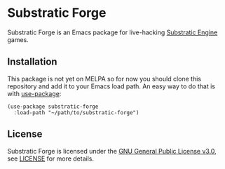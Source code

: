 # Substratic Forge

Substratic Forge is an Emacs package for live-hacking [Substratic
Engine](https://github.com/substratic/engine) games.

## Installation

This package is not yet on MELPA so for now you should clone this repository and
add it to your Emacs load path.  An easy way to do that is with
[use-package](https://github.com/jwiegley/use-package):

```emacs-lisp
(use-package substratic-forge
  :load-path "~/path/to/substratic-forge")
```

## License

Substratic Forge is licensed under the [GNU General Public License
v3.0](https://www.gnu.org/licenses/gpl-3.0.html), see [LICENSE](LICENSE) for
more details.
